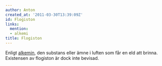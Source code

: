 ```yaml
---
author: Anton
created_at: '2011-03-30T13:39:09Z'
id: Flogiston
links:
  mention:
  - alkemi
title: Flogiston
---
```


Enligt [alkemin], den substans eller ämne i luften som får en eld att brinna. Existensen av
flogiston är dock inte bevisad.

  [alkemin]: alkemi
